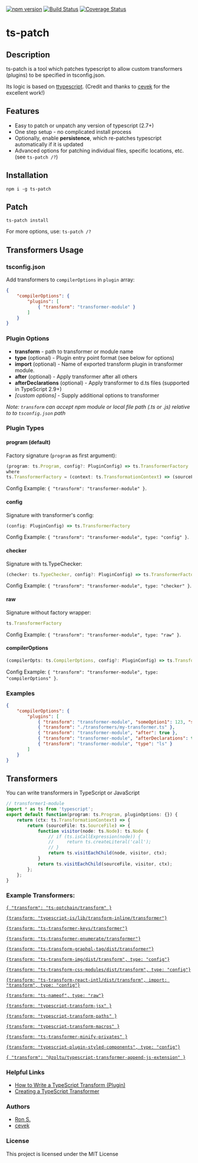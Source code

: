 [![npm version](https://badge.fury.io/js/ts-patch.svg)](https://badge.fury.io/js/ts-patch)
[![Build Status](https://travis-ci.org/nonara/ts-patch.svg?branch=master)](https://travis-ci.org/nonara/ts-patch)
[![Coverage Status](https://coveralls.io/repos/github/nonara/ts-patch/badge.svg?branch=master)](https://coveralls.io/github/nonara/ts-patch?branch=master)

ts-patch
=======================================

## Description
ts-patch is a tool which patches typescript to allow custom transformers (plugins) to be specified in tsconfig.json.

Its logic is based on [ttypescript](https://github.com/cevek/ttypescript). (Credit and thanks to [cevek](https://github.com/cevek) for the excellent work!)

## Features
* Easy to patch or unpatch any version of typescript (2.7+)
* One step setup - no complicated install process
* Optionally, enable **persistence**, which re-patches typescript automatically if it is updated
* Advanced options for patching individual files, specific locations, etc. (see `ts-patch /?`)

## Installation
```
npm i -g ts-patch
```

## Patch
```
ts-patch install
```
For more options, use: ```ts-patch /?```

## Transformers Usage

### tsconfig.json

Add transformers to `compilerOptions` in `plugin` array:
```JSON
{
    "compilerOptions": {
        "plugins": [
            { "transform": "transformer-module" }
        ]
    }
}
```

### Plugin Options

* **transform** - path to transformer or module name
* **type** (optional) - Plugin entry point format (see below for options)
* **import** (optional) - Name of exported transform plugin in transformer module.
* **after** (optional) - Apply transformer after all others
* **afterDeclarations** (optional) - Apply transformer to d.ts files (supported in TypeScript 2.9+)
* _[custom options]_ - Supply additional options to transformer

_Note: `transform` can accept npm module or local file path (.ts or .js) relative to to `tsconfig.json` path_

### Plugin Types

#### program (default)
Factory signature (`program` as first argument):
```ts
(program: ts.Program, config?: PluginConfig) => ts.TransformerFactory
where 
ts.TransformerFactory = (context: ts.TransformationContext) => (sourceFile: ts.SourceFile) => ts.SourceFile
```
Config Example: `{ "transform": "transformer-module" }`.

#### config
Signature with transformer's config:
```ts
(config: PluginConfig) => ts.TransformerFactory
```
Config Example: `{ "transform": "transformer-module", type: "config" }`.

#### checker
Signature with ts.TypeChecker:
```ts
(checker: ts.TypeChecker, config?: PluginConfig) => ts.TransformerFactory
```
Config Example: `{ "transform": "transformer-module", type: "checker" }`.

#### raw
Signature without factory wrapper:
```ts
ts.TransformerFactory
```
Config Example: `{ "transform": "transformer-module", type: "raw" }`.

#### compilerOptions
```ts
(compilerOpts: ts.CompilerOptions, config?: PluginConfig) => ts.TransformerFactory
```
Config Example: `{ "transform": "transformer-module", type: "compilerOptions" }`.

### Examples
```json
{
    "compilerOptions": {
        "plugins": [
            { "transform": "transformer-module", "someOption1": 123, "someOption2": 321 },
            { "transform": "./transformers/my-transformer.ts" },
            { "transform": "transformer-module", "after": true },
            { "transform": "transformer-module", "afterDeclarations": true },
            { "transform": "transformer-module", "type": "ls" }
        ]
    }
}
```

## Transformers

You can write transformers in TypeScript or JavaScript

```ts
// transformer1-module
import * as ts from 'typescript';
export default function(program: ts.Program, pluginOptions: {}) {
    return (ctx: ts.TransformationContext) => {
        return (sourceFile: ts.SourceFile) => {
            function visitor(node: ts.Node): ts.Node {
                // if (ts.isCallExpression(node)) {
                //     return ts.createLiteral('call');
                // }
                return ts.visitEachChild(node, visitor, ctx);
            }
            return ts.visitEachChild(sourceFile, visitor, ctx);
        };
    };
}

```

### Example Transformers:

[`{ "transform": "ts-optchain/transform" }`](https://github.com/rimeto/ts-optchain) 

[`{transform: "typescript-is/lib/transform-inline/transformer"}`](https://github.com/woutervh-/typescript-is) 

[`{transform: "ts-transformer-keys/transformer"}`](https://github.com/kimamula/ts-transformer-keys) 

[`{transform: "ts-transformer-enumerate/transformer"}`](https://github.com/kimamula/ts-transformer-enumerate)

[`{transform: "ts-transform-graphql-tag/dist/transformer"}`](https://github.com/firede/ts-transform-graphql-tag) 

[`{transform: "ts-transform-img/dist/transform", type: "config"}`](https://github.com/longlho/ts-transform-img) 

[`{transform: "ts-transform-css-modules/dist/transform", type: "config"}`](https://github.com/longlho/ts-transform-css-modules) 

[`{transform: "ts-transform-react-intl/dist/transform", import: "transform", type: "config"}`](https://github.com/longlho/ts-transform-react-intl) 

[`{transform: "ts-nameof", type: "raw"}`](https://github.com/dsherret/ts-nameof) 

[`{transform: "typescript-transform-jsx" }`](https://github.com/LeDDGroup/typescript-transform-jsx) 

[`{transform: "typescript-transform-paths" }`](https://github.com/LeDDGroup/typescript-transform-paths) 

[`{transform: "typescript-transform-macros" }`](https://github.com/LeDDGroup/typescript-transform-macros) 

[`{transform: "ts-transformer-minify-privates" }`](https://github.com/timocov/ts-transformer-minify-privates) 

[`{transform: "typescript-plugin-styled-components", type: "config"}`](https://github.com/Igorbek/typescript-plugin-styled-components#ttypescript-compiler)

[`{ "transform": "@zoltu/typescript-transformer-append-js-extension" }`](https://github.com/Zoltu/typescript-transformer-append-js-extension)

### Helpful Links
* [How to Write a TypeScript Transform (Plugin)](https://dev.doctorevidence.com/how-to-write-a-typescript-transform-plugin-fc5308fdd943)
* [Creating a TypeScript Transformer](https://43081j.com/2018/08/creating-a-typescript-transform?source=post_page-----731e2b0b66e6----------------------)

### Authors

* [Ron S.](https://twitter.com/Ron)
* [cevek](https://github.com/cevek) 

### License

This project is licensed under the MIT License